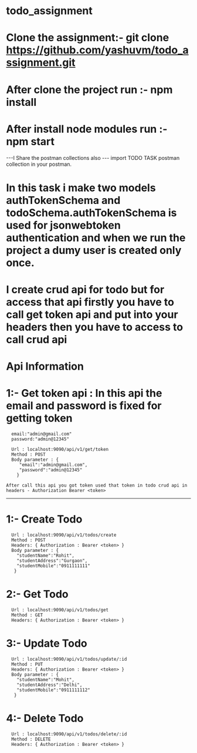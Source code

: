 # todo_assignment

# Clone the assignment:- git clone https://github.com/yashuvm/todo_assignment.git

# After clone the project run :- npm install

# After install node modules run :- npm start

---I Share the postman collections also 
--- import TODO TASK postman collection in your postman.

# In this task i make two models authTokenSchema and todoSchema.authTokenSchema is used for jsonwebtoken authentication and when we run the project a dumy user is created only once.

# I create crud api for todo but for access that api firstly you have to call get token api and put into your headers then you have to access to call crud api

# Api Information

# 1:- Get token api : In this api the email and password is fixed for getting token

      email:"admin@gmail.com"
      password:"admin@12345"

      Url : localhost:9090/api/v1/get/token
      Method : POST
      Body parameter : {
         "email":"admin@gmail.com",
         "password":"admin@12345"
        }

    After call this api you got token used that token in todo crud api in headers - Authorization Bearer <token>
--------------------
# 1:- Create Todo

      Url : localhost:9090/api/v1/todos/create
      Method : POST
      Headers: { Authorization : Bearer <token> }
      Body parameter : {
        "studentName":"Rohit",
        "studentAddress":"Gurgaon",
        "studentMobile":"0911111111"
       }

# 2:- Get Todo

      Url : localhost:9090/api/v1/todos/get
      Method : GET
      Headers: { Authorization : Bearer <token> }
      
# 3:- Update Todo

      Url : localhost:9090/api/v1/todos/update/:id
      Method : PUT
      Headers: { Authorization : Bearer <token> }
      Body parameter : {
        "studentName":"Mohit",
        "studentAddress":"Delhi",
        "studentMobile":"0911111112"
       }
      
 # 4:- Delete Todo

      Url : localhost:9090/api/v1/todos/delete/:id
      Method : DELETE
      Headers: { Authorization : Bearer <token> }     